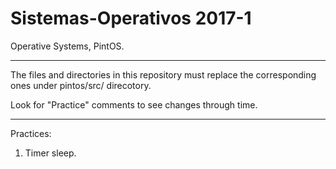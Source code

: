 # Sistemas-Operativos 2017-1
Operative Systems, PintOS.

---------------

The files and directories in this repository must replace the corresponding ones under pintos/src/ direcotory.

Look for "Practice" comments to see changes through time.

---------------

Practices:

1. Timer sleep.


